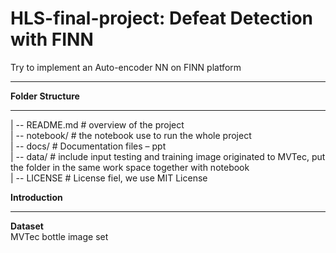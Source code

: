 # HLS-final-project: Defeat Detection with FINN
Try to implement an Auto-encoder NN on FINN platform
***
__Folder Structure__
***  

| -- README.md		# overview of the project  
| -- notebook/     # the notebook use to run the whole project  
| -- docs/			  # Documentation files – ppt  
| -- data/       # include input testing and training image originated to MVTec, put the folder in the same work space together with notebook   
| -- LICENSE		  # License fiel, we use MIT License



__Introduction__
***
__Dataset__  
MVTec bottle image set  


